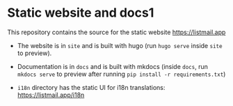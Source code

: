 # Static website and docs1

This repository contains the source for the static website https://listmail.app

- The website is in `site` and is built with hugo (run `hugo serve` inside `site` to preview).

- Documentation is in `docs` and is built with mkdocs (inside `docs`, run `mkdocs serve` to preview after running `pip install -r requirements.txt`)

- `i18n` directory has the static UI for i18n translations: https://listmail.app/i18n
